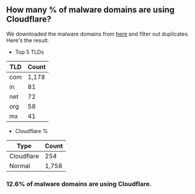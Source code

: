 ## How many % of malware domains are using Cloudflare?


We downloaded the malware domains from [here](https://urlhaus.abuse.ch) and filter out duplicates.
Here's the result.


[//]: # (start replacement)


- Top 5 TLDs

| TLD | Count |
| --- | --- |
| com | 1,178 |
| in | 81 |
| net | 72 |
| org | 58 |
| mx | 41 |


- Cloudflare %

| Type | Count |
| --- | --- |
| Cloudflare | 254 |
| Normal | 1,758 |


### 12.6% of malware domains are using Cloudflare.